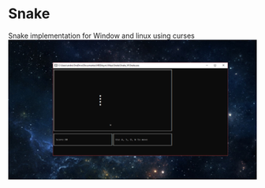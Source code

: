 # Snake
Snake implementation for Window and linux using curses
![alt text](https://raw.githubusercontent.com/Andresrodart/Snake/master/Snake_W/Captura.PNG)
